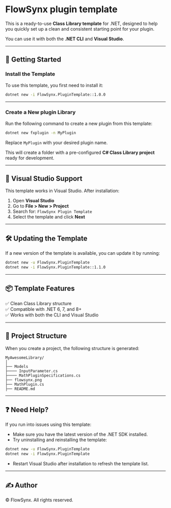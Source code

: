 # FlowSynx plugin template

This is a ready-to-use **Class Library template** for .NET, designed to help you quickly set up a clean and consistent starting point for your plugin.

You can use it with both the **.NET CLI** and **Visual Studio**.

---

## 🚀 Getting Started

### Install the Template

To use this template, you first need to install it:

```bash
dotnet new -i FlowSynx.PluginTemplate::1.0.0
```

---

### Create a New plugin Library

Run the following command to create a new plugin from this template:

```bash
dotnet new fxplugin -n MyPlugin
```

Replace `MyPlugin` with your desired plugin name.

This will create a folder with a pre-configured **C# Class Library project** ready for development.

---

## 🎨 Visual Studio Support

This template works in Visual Studio. After installation:

1. Open **Visual Studio**
2. Go to **File > New > Project**
3. Search for: `FlowSynx Plugin Template`
4. Select the template and click **Next**

---

## 🛠 Updating the Template

If a new version of the template is available, you can update it by running:

```bash
dotnet new -u FlowSynx.PluginTemplate
dotnet new -i FlowSynx.PluginTemplate::1.1.0
```

---

## 📦 Template Features

✅ Clean Class Library structure  
✅ Compatible with .NET 6, 7, and 8+  
✅ Works with both the CLI and Visual Studio  

---

## 📂 Project Structure

When you create a project, the following structure is generated:

```
MyAwesomeLibrary/
│
├── Models
├──── InputParameter.cs
├──── MathPluginSpecifications.cs
├── flowsynx.png
├── MathPlugin.cs
├── README.md
```

---

## ❓ Need Help?

If you run into issues using this template:

- Make sure you have the latest version of the .NET SDK installed.
- Try uninstalling and reinstalling the template:

```bash
dotnet new -u FlowSynx.PluginTemplate
dotnet new -i FlowSynx.PluginTemplate
```

- Restart Visual Studio after installation to refresh the template list.

---

## ✍️ Author
© FlowSynx. All rights reserved.